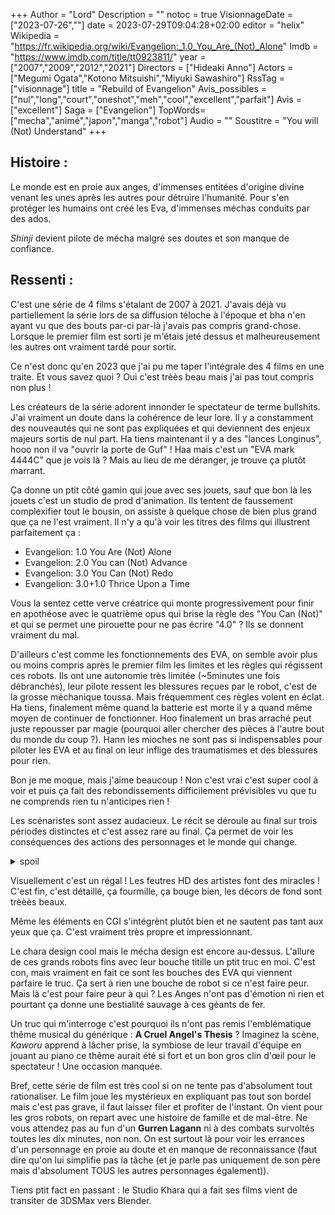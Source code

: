 +++
Author = "Lord"
Description = ""
notoc = true
VisionnageDate = ["2023-07-26",""]
date = 2023-07-29T09:04:28+02:00
editor = "helix"
Wikipedia = "https://fr.wikipedia.org/wiki/Evangelion:_1.0_You_Are_(Not)_Alone"
Imdb = "https://www.imdb.com/title/tt0923811/"
year = ["2007","2009","2012","2021"]
Directors = ["Hideaki Anno"]
Actors = ["Megumi Ogata","Kotono Mitsuishi","Miyuki Sawashiro"]
RssTag = ["visionnage"]
title = "Rebuild of Evangelion"
Avis_possibles = ["nul","long","court","oneshot","meh","cool","excellent","parfait"]
Avis = ["excellent"] 
Saga = ["Evangelion"]
TopWords=["mecha","animé","japon","manga","robot"]
Audio = ""
Soustitre = "You will (Not) Understand"
+++
## Histoire : 
Le monde est en proie aux anges, d'immenses entitées d'origine divine venant les unes après les autres pour détruire l'humanité.
Pour s'en protéger les humains ont créé les Eva, d'immenses méchas conduits par des ados.

*Shinji* devient pilote de mécha malgré ses doutes et son manque de confiance.

## Ressenti :
C'est une série de 4 films s'étalant de 2007 à 2021.
J'avais déjà vu partiellement la série lors de sa diffusion téloche à l'époque et bha n'en ayant vu que des bouts par-ci par-là j'avais pas compris grand-chose.
Lorsque le premier film est sorti je m'étais jeté dessus et malheureusement les autres ont vraiment tardé pour sortir.

Ce n'est donc qu'en 2023 que j'ai pu me taper l'intégrale des 4 films en une traite.
Et vous savez quoi ?
Oui c'est trèès beau mais j'ai pas tout compris non plus !

Les créateurs de la série adorent innonder le spectateur de terme bullshits.
J'ai vraiment un doute dans la cohérence de leur lore.
Il y a constamment des nouveautés qui ne sont pas expliquées et qui deviennent des enjeux majeurs sortis de nul part.
Ha tiens maintenant il y a des "lances Longinus", hooo non il va "ouvrir la porte de Guf" !
Haa mais c'est un "EVA mark 4444C" que je vois là ?
Mais au lieu de me déranger, je trouve ça plutôt marrant.

Ça donne un ptit côté gamin qui joue avec ses jouets, sauf que bon là les jouets c'est un studio de prod d'animation.
Ils tentent de faussement complexifier tout le bousin, on assiste à quelque chose de bien plus grand que ça ne l'est vraiment.
Il n'y a qu'à voir les titres des films qui illustrent parfaitement ça : 
  
  - Evangelion: 1.0 You Are (Not) Alone
  - Evangelion: 2.0 You can (Not) Advance
  - Evangelion: 3.0 You Can (Not) Redo
  - Evangelion: 3.0+1.0 Thrice Upon a Time

Vous la sentez cette verve créatrice qui monte progressivement pour finir en apothéose avec le quatrième opus qui brise la règle des "You Can (Not)" et qui se permet une pirouette pour ne pas écrire "4.0" ?
Ils se donnent vraiment du mal.

D'ailleurs c'est comme les fonctionnements des EVA, on semble avoir plus ou moins compris après le premier film les limites et les règles qui régissent ces robots.
Ils ont une autonomie très limitée (~5minutes une fois débranchés), leur pilote ressent les blessures reçues par le robot, c'est de la grosse méchanique toussa.
Mais fréquemment ces règles volent en éclat.
Ha tiens, finalement même quand la batterie est morte il y a quand même moyen de continuer de fonctionner.
Hoo finalement un bras arraché peut juste repousser par magie (pourquoi aller chercher des pièces à l'autre bout du monde du coup ?).
Hann les mioches ne sont pas si indispensables pour piloter les EVA et au final on leur inflige des traumatismes et des blessures pour rien.

Bon je me moque, mais j'aime beaucoup !
Non c'est vrai c'est super cool à voir et puis ça fait des rebondissements difficilement prévisibles vu que tu ne comprends rien tu n'anticipes rien !

Les scénaristes sont assez audacieux.
Le récit se déroule au final sur trois périodes distinctes et c'est assez rare au final.
Ça permet de voir les conséquences des actions des personnages et le monde qui change.

<details><summary>spoil</summary>
Mais les scénaristes n'ont pas eu l'audace d'assumer de tuer certains persos.
C'est très dommage qu'à chaque fois ou presque, au final les personnages ne sont finalement pas morts.

Il n'y a guère que *Kaworu* qui sera réellement tué juste quand la bromance prend un peu d'ampleur BAM il se fait dézinguer.

</details>

Visuellement c'est un régal !
Les feutres HD des artistes font des miracles !
C'est fin, c'est détaillé, ça fourmille, ça bouge bien, les décors de fond sont trèèès beaux.

Même les éléments en CGI s'intégrènt plutôt bien et ne sautent pas tant aux yeux que ça.
C'est vraiment très propre et impressionnant.

Le chara design cool mais le mécha design est encore au-dessus.
L'allure de ces grands robots fins avec leur bouche titille un ptit truc en moi.
C'est con, mais vraiment en fait ce sont les bouches des EVA qui viennent parfaire le truc.
Ça sert à rien une bouche de robot si ce n'est faire peur.
Mais là c'est pour faire peur à qui ?
Les Anges n'ont pas d'émotion ni rien et pourtant ça donne une bestialité sauvage à ces géants de fer.

Un truc qui m'interroge c'est pourquoi ils n'ont pas remis l'emblématique thême musical du générique : **A Cruel Angel's Thesis** ?
Imaginez la scène, *Kaworu* apprend à lâcher prise, la symbiose de leur travail d'équipe en jouant au piano ce thême aurait été si fort et un bon gros clin d'œil pour le spectateur !
Une occasion manquée.

Bref, cette série de film est très cool si on ne tente pas d'absolument tout rationaliser.
Le film joue les mystérieux en expliquant pas tout son bordel mais c'est pas grave, il faut laisser filer et profiter de l'instant.
On vient pour les gros robots, on repart avec une histoire de famille et de mal-être.
Ne vous attendez pas au fun d'un **Gurren Lagann** ni à des combats survoltés toutes les dix minutes, non non.
On est surtout là pour voir les errances d'un personnage en proie au doute et en manque de reconnaissance (faut dire qu'on lui simplifie pas la tâche (et je parle pas uniquement de son père mais d'absolument TOUS les autres personnages également)).

Tiens ptit fact en passant : le Studio Khara qui a fait ses films vient de transiter de 3DSMax vers Blender.
